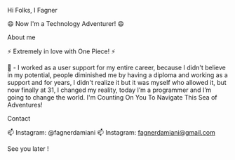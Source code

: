 Hi Folks, I Fagner

😄 Now I'm a Technology Adventurer! 😄

About me

⚡ Extremely in love with One Piece! ⚡

💬 - I worked as a user support for my entire career, because I didn't believe in my potential, 
people diminished me by having a diploma and working as a support and for years, 
I didn't realize it but it was myself who allowed it, but now finally at 31, 
I changed my reality, today I’m a programmer and I’m going to change the world. 
I'm Counting On You To Navigate This Sea of Adventures!

Contact

📫 Instagram: @fagnerdamiani
📫 Instagram: fagnerdamiani@gmail.com

See you later !
